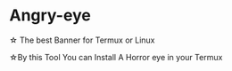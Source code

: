 # Angry-eye
☆ The best Banner for Termux or Linux

☆By this Tool You can Install A Horror eye in your Termux

